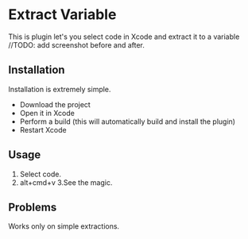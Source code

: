 # Extract Variable #
This is plugin let's you select code in Xcode and extract it to a variable
//TODO: add screenshot before and after.

## Installation ##
Installation is extremely simple.  
* Download the project
* Open it in Xcode
* Perform a build (this will automatically build and install the plugin)
* Restart Xcode

## Usage ##
1. Select code.
2. alt+cmd+v
3.See the magic.

## Problems ##
Works only on simple extractions.
